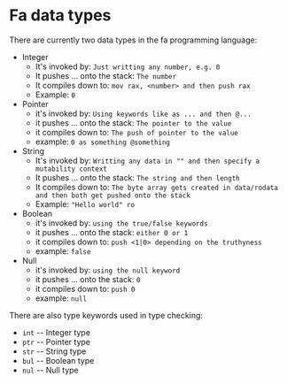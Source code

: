 # Fa data types

There are currently two data types in the fa
programming language:

-   Integer
    -   It's invoked by: `Just writting any number, e.g. 0`
    -   It pushes ... onto the stack: `The number`
    -   It compiles down to: `mov rax, <number> and then push rax`
    -   Example: `0`
-   Pointer
    -   it's invoked by: `Using keywords like as ... and then @...`
    -   it pushes ... onto the stack: `The pointer to the value`
    -   it compiles down to: `The push of pointer to the value`
    -   example: `0 as something @something`
-   String
    -   It's invoked by: `Writting any data in "" and then specify a mutability context`
    -   It pushes ... onto the stack: `The string and then length`
    -   It compiles down to: `The byte array gets created in data/rodata and then both get pushed onto the stack`
    -   Example: `"Hello world" ro`
-   Boolean
    -   it's invoked by: `using the true/false keywords`
    -   it pushes ... onto the stack: `either 0 or 1`
    -   it compiles down to: `push <1|0> depending on the truthyness`
    -   example: `false`
-   Null
    -   it's invoked by: `using the null keyword`
    -   it pushes ... onto the stack: `0`
    -   it compiles down to: `push 0`
    -   example: `null`

There are also type keywords used in type checking:

-   `int` -- Integer type
-   `ptr` -- Pointer type
-   `str` -- String type
-   `bul` -- Boolean type
-   `nul` -- Null type
